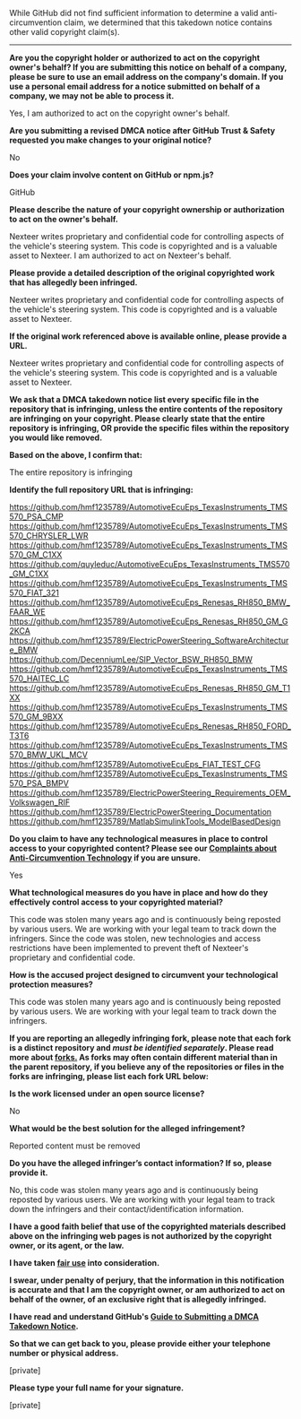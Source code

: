 While GitHub did not find sufficient information to determine a valid anti-circumvention claim, we determined that this takedown notice contains other valid copyright claim(s).

---

**Are you the copyright holder or authorized to act on the copyright owner's behalf? If you are submitting this notice on behalf of a company, please be sure to use an email address on the company's domain. If you use a personal email address for a notice submitted on behalf of a company, we may not be able to process it.**

Yes, I am authorized to act on the copyright owner's behalf.

**Are you submitting a revised DMCA notice after GitHub Trust & Safety requested you make changes to your original notice?**

No

**Does your claim involve content on GitHub or npm.js?**

GitHub

**Please describe the nature of your copyright ownership or authorization to act on the owner's behalf.**

Nexteer writes proprietary and confidential code for controlling aspects of the vehicle's steering system. This code is copyrighted and is a valuable asset to Nexteer. I am authorized to act on Nexteer's behalf.

**Please provide a detailed description of the original copyrighted work that has allegedly been infringed.**

Nexteer writes proprietary and confidential code for controlling aspects of the vehicle's steering system. This code is copyrighted and is a valuable asset to Nexteer.

**If the original work referenced above is available online, please provide a URL.**

Nexteer writes proprietary and confidential code for controlling aspects of the vehicle's steering system. This code is copyrighted and is a valuable asset to Nexteer.

**We ask that a DMCA takedown notice list every specific file in the repository that is infringing, unless the entire contents of the repository are infringing on your copyright. Please clearly state that the entire repository is infringing, OR provide the specific files within the repository you would like removed.**

**Based on the above, I confirm that:**

The entire repository is infringing

**Identify the full repository URL that is infringing:**

https://github.com/hmf1235789/AutomotiveEcuEps_TexasInstruments_TMS570_PSA_CMP  
https://github.com/hmf1235789/AutomotiveEcuEps_TexasInstruments_TMS570_CHRYSLER_LWR  
https://github.com/hmf1235789/AutomotiveEcuEps_TexasInstruments_TMS570_GM_C1XX  
https://github.com/quyleduc/AutomotiveEcuEps_TexasInstruments_TMS570_GM_C1XX  
https://github.com/hmf1235789/AutomotiveEcuEps_TexasInstruments_TMS570_FIAT_321  
https://github.com/hmf1235789/AutomotiveEcuEps_Renesas_RH850_BMW_FAAR_WE  
https://github.com/hmf1235789/AutomotiveEcuEps_Renesas_RH850_GM_G2KCA  
https://github.com/hmf1235789/ElectricPowerSteering_SoftwareArchitecture_BMW  
https://github.com/DecenniumLee/SIP_Vector_BSW_RH850_BMW  
https://github.com/hmf1235789/AutomotiveEcuEps_TexasInstruments_TMS570_HAITEC_LC  
https://github.com/hmf1235789/AutomotiveEcuEps_Renesas_RH850_GM_T1XX  
https://github.com/hmf1235789/AutomotiveEcuEps_TexasInstruments_TMS570_GM_9BXX  
https://github.com/hmf1235789/AutomotiveEcuEps_Renesas_RH850_FORD_T3T6  
https://github.com/hmf1235789/AutomotiveEcuEps_TexasInstruments_TMS570_BMW_UKL_MCV  
https://github.com/hmf1235789/AutomotiveEcuEps_FIAT_TEST_CFG  
https://github.com/hmf1235789/AutomotiveEcuEps_TexasInstruments_TMS570_PSA_BMPV  
https://github.com/hmf1235789/ElectricPowerSteering_Requirements_OEM_Volkswagen_RIF  
https://github.com/hmf1235789/ElectricPowerSteering_Documentation  
https://github.com/hmf1235789/MatlabSimulinkTools_ModelBasedDesign  

**Do you claim to have any technological measures in place to control access to your copyrighted content? Please see our <a href="https://docs.github.com/articles/guide-to-submitting-a-dmca-takedown-notice#complaints-about-anti-circumvention-technology">Complaints about Anti-Circumvention Technology</a> if you are unsure.**

Yes

**What technological measures do you have in place and how do they effectively control access to your copyrighted material?**

This code was stolen many years ago and is continuously being reposted by various users. We are working with your legal team to track down the infringers. Since the code was stolen, new technologies and access restrictions have been implemented to prevent theft of Nexteer's proprietary and confidential code.

**How is the accused project designed to circumvent your technological protection measures?**

This code was stolen many years ago and is continuously being reposted by various users. We are working with your legal team to track down the infringers.

**If you are reporting an allegedly infringing fork, please note that each fork is a distinct repository and <i>must be identified separately</i>. Please read more about <a href="https://docs.github.com/articles/dmca-takedown-policy#b-what-about-forks-or-whats-a-fork">forks.</a> As forks may often contain different material than in the parent repository, if you believe any of the repositories or files in the forks are infringing, please list each fork URL below:**

**Is the work licensed under an open source license?**

No

**What would be the best solution for the alleged infringement?**

Reported content must be removed

**Do you have the alleged infringer’s contact information? If so, please provide it.**

No, this code was stolen many years ago and is continuously being reposted by various users. We are working with your legal team to track down the infringers and their contact/identification information.

**I have a good faith belief that use of the copyrighted materials described above on the infringing web pages is not authorized by the copyright owner, or its agent, or the law.**

**I have taken <a href="https://www.lumendatabase.org/topics/22">fair use</a> into consideration.**

**I swear, under penalty of perjury, that the information in this notification is accurate and that I am the copyright owner, or am authorized to act on behalf of the owner, of an exclusive right that is allegedly infringed.**

**I have read and understand GitHub's <a href="https://docs.github.com/articles/guide-to-submitting-a-dmca-takedown-notice/">Guide to Submitting a DMCA Takedown Notice</a>.**

**So that we can get back to you, please provide either your telephone number or physical address.**

[private]

**Please type your full name for your signature.**

[private]
